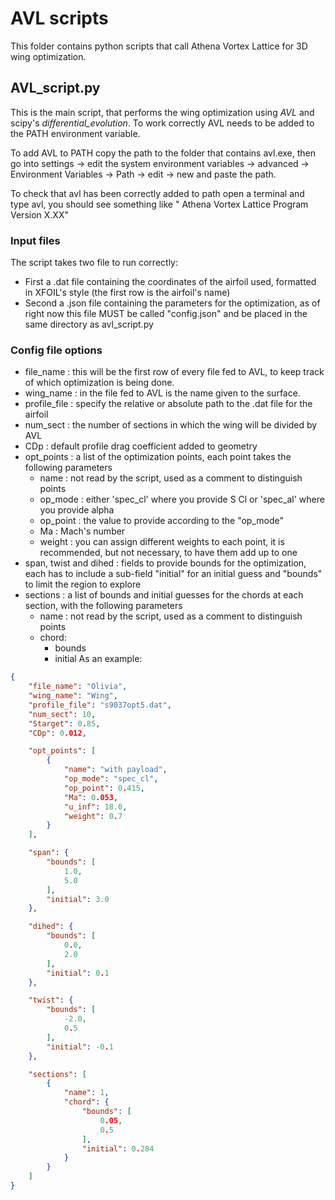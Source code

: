 # AVL scripts
This folder contains python scripts that call Athena Vortex Lattice for 3D wing optimization.

## AVL_script.py
This is the main script, that performs the wing optimization using *AVL* and scipy's *differential_evolution*.
To work correctly AVL needs to be added to the PATH environment variable.

To add AVL to PATH copy the path to the folder that contains avl.exe, then go into settings -> edit the system environment variables -> advanced -> Environment Variables -> Path -> edit -> new and paste the path.

To check that avl has been correctly added to path open a terminal and type avl, you should see something like " Athena Vortex Lattice  Program      Version  X.XX" 

### Input files

The script takes two file to run correctly:
- First a .dat file containing the coordinates of the airfoil used, formatted in XFOIL's style (the first row is the airfoil's name)
- Second a .json file containing the parameters for the optimization, as of right now this file MUST be called "config.json" and be placed in the same directory as avl_script.py

### Config file options
- file_name : this will be the first row of every file fed to AVL, to keep track of which optimization is being done.
- wing_name : in the file fed to AVL is the name given to the surface.
- profile_file : specify the relative or absolute path to the .dat file for the airfoil
- num_sect : the number of sections in which the wing will be divided by AVL
- CDp : default profile drag coefficient added to geometry
- opt_points :  a list of the optimization points, each point takes the following parameters
	-  name : not read by the script, used as a comment to distinguish points
	- op_mode : either 'spec_cl' where you provide S Cl or 'spec_al' where you provide alpha
	- op_point : the value to provide according to the "op_mode"
	- Ma : Mach's number
	- weight : you can assign different weights to each point, it is recommended, but not necessary, to have them add up to one
- span, twist and dihed : fields to provide bounds for the optimization, each has to include a sub-field "initial" for an initial guess and "bounds" to limit the region to explore
- sections : a list of bounds and initial guesses for the chords at each section, with the following parameters
	- name : not read by the script, used as a comment to distinguish points
	- chord:
		- bounds
		- initial
As an example:
```json
{
    "file_name": "Olivia",
    "wing_name": "Wing",
    "profile_file": "s9037opt5.dat",
    "num_sect": 10,
    "Starget": 0.85,
    "CDp": 0.012,

    "opt_points": [
        {
            "name": "with payload",
            "op_mode": "spec_cl",
            "op_point": 0.415,
            "Ma": 0.053,
            "u_inf": 18.0,
            "weight": 0.7
        }
    ],

    "span": {
        "bounds": [
            1.0,
            5.0
        ],
        "initial": 3.0
    },

    "dihed": {
        "bounds": [
            0.0,
            2.0
        ],
        "initial": 0.1
    },

    "twist": {
        "bounds": [
            -2.0,
            0.5
        ],
        "initial": -0.1
    },

    "sections": [
        {
            "name": 1,
            "chord": {
                "bounds": [
                    0.05,
                    0.5
                ],
                "initial": 0.284
            }
        }
    ]
}

``` 